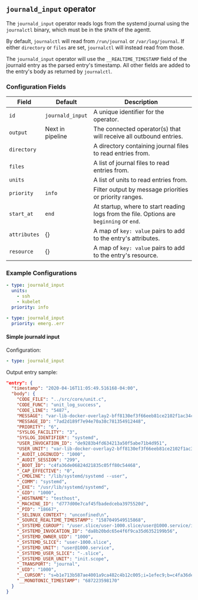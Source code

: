 ## `journald_input` operator

The `journald_input` operator reads logs from the systemd journal using the `journalctl` binary, which must be in the `$PATH` of the agentt.

By default, `journalctl` will read from `/run/journal` or `/var/log/journal`. If either `directory` or `files` are set, `journalctl` will instead read from those.

The `journald_input` operator will use the `__REALTIME_TIMESTAMP` field of the journald entry as the parsed entry's timestamp. All other fields are added to the entry's body as returned by `journalctl`.

### Configuration Fields

| Field             | Default          | Description |
| ---               | ---              | ---         |
| `id`              | `journald_input` | A unique identifier for the operator. |
| `output`          | Next in pipeline | The connected operator(s) that will receive all outbound entries. |
| `directory`       |                  | A directory containing journal files to read entries from. |
| `files`           |                  | A list of journal files to read entries from. |
| `units`           |                  | A list of units to read entries from. |
| `priority`        | `info`           | Filter output by message priorities or priority ranges. |
| `start_at`        | `end`            | At startup, where to start reading logs from the file. Options are `beginning` or `end`. |
| `attributes`      | {}               | A map of `key: value` pairs to add to the entry's attributes. |
| `resource`        | {}               | A map of `key: value` pairs to add to the entry's resource. |

### Example Configurations
```yaml
- type: journald_input
  units:
    - ssh
    - kubelet
  priority: info
```

```yaml
- type: journald_input
  priority: emerg..err
```
#### Simple journald input

Configuration:
```yaml
- type: journald_input
```

Output entry sample:
```json
"entry": {
  "timestamp": "2020-04-16T11:05:49.516168-04:00",
  "body": {
    "CODE_FILE": "../src/core/unit.c",
    "CODE_FUNC": "unit_log_success",
    "CODE_LINE": "5487",
    "MESSAGE": "var-lib-docker-overlay2-bff8130ef3f66eeb81ce2102f1ac34cfa7a10fcbd1b8ae27c6c5a1543f64ddb7-merged.mount: Succeeded.",
    "MESSAGE_ID": "7ad2d189f7e94e70a38c781354912448",
    "PRIORITY": "6",
    "SYSLOG_FACILITY": "3",
    "SYSLOG_IDENTIFIER": "systemd",
    "USER_INVOCATION_ID": "de9283b4fd634213a50f5abe71b4d951",
    "USER_UNIT": "var-lib-docker-overlay2-bff8130ef3f66eeb81ce2102f1ac34cfa7a10fcbd1b8ae27c6c5a1543f64ddb7-merged.mount",
    "_AUDIT_LOGINUID": "1000",
    "_AUDIT_SESSION": "299",
    "_BOOT_ID": "c4fa36de06824d21835c05ff80c54468",
    "_CAP_EFFECTIVE": "0",
    "_CMDLINE": "/lib/systemd/systemd --user",
    "_COMM": "systemd",
    "_EXE": "/usr/lib/systemd/systemd",
    "_GID": "1000",
    "_HOSTNAME": "testhost",
    "_MACHINE_ID": "d777d00e7caf45fbadedceba3975520d",
    "_PID": "18667",
    "_SELINUX_CONTEXT": "unconfined\n",
    "_SOURCE_REALTIME_TIMESTAMP": "1587049549515868",
    "_SYSTEMD_CGROUP": "/user.slice/user-1000.slice/user@1000.service/init.scope",
    "_SYSTEMD_INVOCATION_ID": "da8b20bdc65e4f6f9ca35d6352199b56",
    "_SYSTEMD_OWNER_UID": "1000",
    "_SYSTEMD_SLICE": "user-1000.slice",
    "_SYSTEMD_UNIT": "user@1000.service",
    "_SYSTEMD_USER_SLICE": "-.slice",
    "_SYSTEMD_USER_UNIT": "init.scope",
    "_TRANSPORT": "journal",
    "_UID": "1000",
    "__CURSOR": "s=b1e713b587ae4001a9ca482c4b12c005;i=1efec9;b=c4fa36de06824d21835c05ff80c54468;m=a001b7ec5a;t=5a369c4a3cd88;x=f9717e0b5608807b",
    "__MONOTONIC_TIMESTAMP": "687223598170"
  }
}
```

